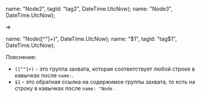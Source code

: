 name: "Node2", tagId: "tag2", DateTime.UtcNow);
name: "Node3", DateTime.UtcNow);

=>

name: "Node([^"]+)", DateTime.UtcNow\);
name: "$1", tagId: "tag$1", DateTime.UtcNow);

Пояснение:

- `([^"]+)` - это группа захвата, которая соответствует любой строке в кавычках после `name:`.
- `$1` - это обратная ссылка на содержимое группы захвата, то есть на строку в кавычках после `name: "Node` .